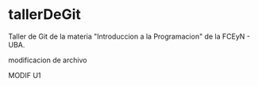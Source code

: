 # tallerDeGit

Taller de Git de la materia "Introduccion a la Programacion" de la FCEyN - UBA.

modificacion de archivo

MODIF U1

